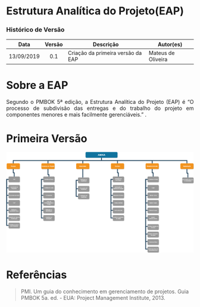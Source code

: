 # Estrutura Analítica do Projeto(EAP)

### Histórico de Versão

 **Data** | **Versão** | **Descrição** | **Autor(es)**
---|:---:|---|---
13/09/2019| 0.1| Criação da primeira versão da EAP| Mateus de Oliveira


# Sobre a EAP
<p align="justify">Segundo o PMBOK 5ª edição, a Estrutura Analítica do Projeto (EAP) é “O processo de subdivisão das entregas e do trabalho do projeto em componentes menores e mais facilmente gerenciáveis.” .</p>

# Primeira Versão

![](../../assets/img/EAP.png)  

# Referências
> PMI. Um guia do conhecimento em gerenciamento de projetos. Guia PMBOK 5a. ed. - EUA: Project Management Institute, 2013.
